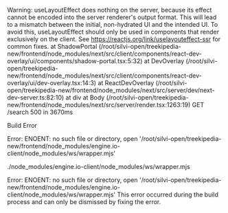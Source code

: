 Warning: useLayoutEffect does nothing on the server, because its effect cannot be encoded into the server renderer's output format. This will lead to a mismatch between the initial, non-hydrated UI and the intended UI. To avoid this, useLayoutEffect should only be used in components that render exclusively on the client. See https://reactjs.org/link/uselayouteffect-ssr for common fixes.
    at ShadowPortal (/root/silvi-open/treekipedia-new/frontend/node_modules/next/src/client/components/react-dev-overlay/ui/components/shadow-portal.tsx:5:32)
    at DevOverlay (/root/silvi-open/treekipedia-new/frontend/node_modules/next/src/client/components/react-dev-overlay/ui/dev-overlay.tsx:14:3)
    at ReactDevOverlay (/root/silvi-open/treekipedia-new/frontend/node_modules/next/src/server/dev/next-dev-server.ts:82:10)
    at div
    at Body (/root/silvi-open/treekipedia-new/frontend/node_modules/next/src/server/render.tsx:1263:19)
 GET /search 500 in 3670ms



Build Error


Error: ENOENT: no such file or directory, open '/root/silvi-open/treekipedia-new/frontend/node_modules/engine.io-client/node_modules/ws/wrapper.mjs'

./node_modules/engine.io-client/node_modules/ws/wrapper.mjs

Error: ENOENT: no such file or directory, open '/root/silvi-open/treekipedia-new/frontend/node_modules/engine.io-client/node_modules/ws/wrapper.mjs'
This error occurred during the build process and can only be dismissed by fixing the error.